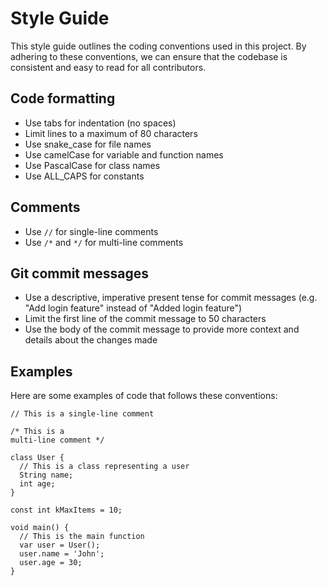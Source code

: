 # Style Guide

This style guide outlines the coding conventions used in this project. By adhering to these conventions, we can ensure that the codebase is consistent and easy to read for all contributors.

## Code formatting

- Use tabs for indentation (no spaces)
- Limit lines to a maximum of 80 characters
- Use snake_case for file names
- Use camelCase for variable and function names
- Use PascalCase for class names
- Use ALL_CAPS for constants

## Comments

- Use `//` for single-line comments
- Use `/*` and `*/` for multi-line comments

## Git commit messages

- Use a descriptive, imperative present tense for commit messages (e.g. "Add login feature" instead of "Added login feature")
- Limit the first line of the commit message to 50 characters
- Use the body of the commit message to provide more context and details about the changes made

## Examples

Here are some examples of code that follows these conventions:

```
// This is a single-line comment
```

```
/* This is a
multi-line comment */
```

```
class User {
  // This is a class representing a user
  String name;
  int age;
}  
```

```
const int kMaxItems = 10;
```

```
void main() {
  // This is the main function
  var user = User();
  user.name = 'John';
  user.age = 30;
}
```
